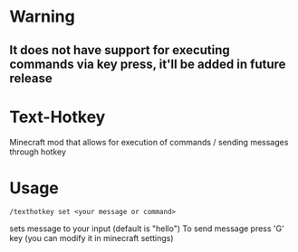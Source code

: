 # Warning
## It does not have support for executing commands via key press, it'll be added in future release 
# Text-Hotkey
Minecraft mod that allows for execution of commands / sending messages through hotkey 
# Usage
```
/texthotkey set <your message or command>
```
sets message to your input (default is "hello")
To send message press 'G' key (you can modify it in minecraft settings)
